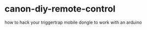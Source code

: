 canon-diy-remote-control
========================

how to hack your triggertrap mobile dongle to work with an arduino
